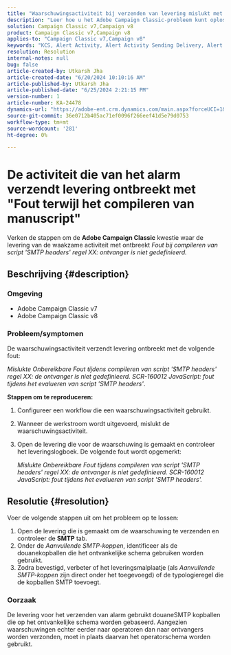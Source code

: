 ```yaml
---
title: "Waarschuwingsactiviteit bij verzenden van levering mislukt met \"Fout tijdens compileren van script\""
description: "Leer hoe u het Adobe Campaign Classic-probleem kunt oplossen waarbij het verzenden van een waarschuwingsactiviteit mislukt door \"Fout tijdens compileren van script\"."
solution: Campaign Classic v7,Campaign v8
product: Campaign Classic v7,Campaign v8
applies-to: "Campaign Classic v7,Campaign v8"
keywords: "KCS, Alert Activity, Alert Activity Sending Delivery, Alert Activity Sending Delivery Fails"
resolution: Resolution
internal-notes: null
bug: false
article-created-by: Utkarsh Jha
article-created-date: "6/20/2024 10:10:16 AM"
article-published-by: Utkarsh Jha
article-published-date: "6/25/2024 2:21:15 PM"
version-number: 1
article-number: KA-24478
dynamics-url: "https://adobe-ent.crm.dynamics.com/main.aspx?forceUCI=1&pagetype=entityrecord&etn=knowledgearticle&id=e9bae346-ed2e-ef11-840a-00224809e160"
source-git-commit: 36e0712b405ac71ef0096f266eef41d5e79d0753
workflow-type: tm+mt
source-wordcount: '281'
ht-degree: 0%

---
```


# De activiteit die van het alarm verzendt levering ontbreekt met &quot;Fout terwijl het compileren van manuscript&quot;


Verken de stappen om de <b>Adobe Campaign Classic</b> kwestie waar de levering van de waakzame activiteit met ontbreekt *Fout bij compileren van script &#39;SMTP headers&#39; regel XX: ontvanger is niet gedefinieerd.*

## Beschrijving {#description}


### Omgeving

- Adobe Campaign Classic v7
- Adobe Campaign Classic v8


### Probleem/symptomen

De waarschuwingsactiviteit verzendt levering ontbreekt met de volgende fout:

*Mislukte Onbereikbare Fout tijdens compileren van script &#39;SMTP headers&#39; regel XX: de ontvanger is niet gedefinieerd. SCR-160012 JavaScript: fout tijdens het evalueren van script &#39;SMTP headers&#39;*.

<b>Stappen om te reproduceren:</b>

1. Configureer een workflow die een waarschuwingsactiviteit gebruikt.
2. Wanneer de werkstroom wordt uitgevoerd, mislukt de waarschuwingsactiviteit.
3. Open de levering die voor de waarschuwing is gemaakt en controleer het leveringslogboek. De volgende fout wordt opgemerkt:

   *Mislukte Onbereikbare Fout tijdens compileren van script &#39;SMTP headers&#39; regel XX: de ontvanger is niet gedefinieerd. SCR-160012 JavaScript: fout tijdens het evalueren van script &#39;SMTP headers&#39;.*



## Resolutie {#resolution}


Voer de volgende stappen uit om het probleem op te lossen:

1. Open de levering die is gemaakt om de waarschuwing te verzenden en controleer de <b>SMTP</b> tab.
2. Onder de *Aanvullende SMTP-koppen*, identificeer als de douanekopballen die het ontvankelijke schema gebruiken worden gebruikt.
3. Zodra bevestigd, verbeter of het leveringsmalplaatje (als *Aanvullende SMTP-koppen* zijn direct onder het toegevoegd) of de typologieregel die de kopballen SMTP toevoegt.




### Oorzaak

De levering voor het verzenden van alarm gebruikt douaneSMTP kopballen die op het ontvankelijke schema worden gebaseerd. Aangezien waarschuwingen echter eerder naar operatoren dan naar ontvangers worden verzonden, moet in plaats daarvan het operatorschema worden gebruikt.
